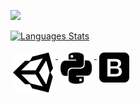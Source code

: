 
<img src="http://cdn.sci-news.com/images/enlarge4/image_5797e-Jupiter.jpg"></br>

<!--[![Nicolas Castagnola Stats](https://github-readme-stats.vercel.app/api?username=NicolasCastagnola&theme=tokyonight)](https://github.com/NicolasCastagnola/github-readme-stats)-->

[![Languages Stats](https://github-readme-stats.vercel.app/api/top-langs/?username=NicolasCastagnola&layout=compact&theme=tokyonight)](https://github.com/NicolasCastagnola/github-readme-stats)

<p>
  <a href="https://unity.com/">
    <img src="https://github.com/NicolasCastagnola/NicolasCastagnola/blob/main/Resources/unity3.svg" alt="Unity" style="vertical-align:top; margin:4px">
  </a>  
  <a href="https://www.python.org/">
    <img src="https://github.com/NicolasCastagnola/NicolasCastagnola/blob/main/Resources/python2.svg" alt="Python" width="50" height="50" style="vertical-align:top; margin:4px">
  </a>
  <a href="https://getbootstrap.com/">
    <img src="https://github.com/NicolasCastagnola/NicolasCastagnola/blob/main/Resources/boot1.svg" alt="BootStrap" style="vertical-align:top; margin:4px">
  </a>
</p>

